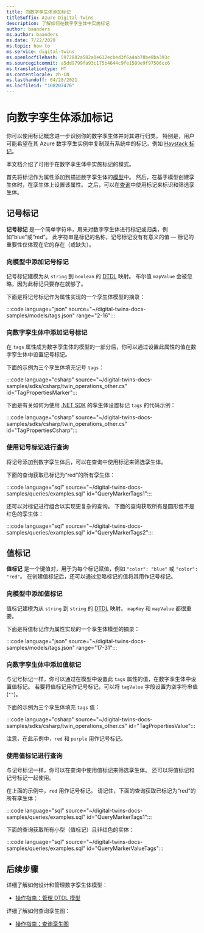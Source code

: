 ```yaml
---
title: 向数字孪生体添加标记
titleSuffix: Azure Digital Twins
description: 了解如何在数字孪生体中实施标记
author: baanders
ms.author: baanders
ms.date: 7/22/2020
ms.topic: how-to
ms.service: digital-twins
ms.openlocfilehash: 5972882a582a0e612ecbed3f6a4ab70be8ba393c
ms.sourcegitcommit: a5dd9799fa93c175b4644c9fe1509e9f97506cc6
ms.translationtype: HT
ms.contentlocale: zh-CN
ms.lasthandoff: 04/28/2021
ms.locfileid: "108207476"
---
```

# <a name="add-tags-to-digital-twins"></a>向数字孪生体添加标记 

你可以使用标记概念进一步识别你的数字孪生体并对其进行归类。 特别是，用户可能希望在其 Azure 数字孪生实例中复制现有系统中的标记，例如 [Haystack 标记](https://project-haystack.org/doc/TagModel)。 

本文档介绍了可用于在数字孪生体中实施标记的模式。

首先将标记作为属性添加到描述数字孪生体的[模型](concepts-models.md)中。 然后，在基于模型创建孪生体时，在孪生体上设置该属性。 之后，可以在[查询](concepts-query-language.md)中使用标记来标识和筛选孪生体。

## <a name="marker-tags"></a>记号标记 

**记号标记** 是一个简单字符串，用来对数字孪生体进行标记或归类，例如“blue”或“red”。 此字符串是标记的名称，记号标记没有有意义的值 — 标记的重要性仅体现在它的存在（或缺失）。 

### <a name="add-marker-tags-to-model"></a>向模型中添加记号标记 

记号标记建模为从 `string` 到 `boolean` 的 [DTDL](https://github.com/Azure/opendigitaltwins-dtdl/blob/master/DTDL/v2/dtdlv2.md) 映射。 布尔值 `mapValue` 会被忽略，因为此标记只要存在就够了。 

下面是将记号标记作为属性实现的一个孪生体模型的摘录：

:::code language="json" source="~/digital-twins-docs-samples/models/tags.json" range="2-16":::

### <a name="add-marker-tags-to-digital-twins"></a>向数字孪生体中添加记号标记

在 `tags` 属性成为数字孪生体的模型的一部分后，你可以通过设置此属性的值在数字孪生体中设置记号标记。 

下面的示例为三个孪生体填充记号 `tags`：

:::code language="csharp" source="~/digital-twins-docs-samples/sdks/csharp/twin_operations_other.cs" id="TagPropertiesMarker":::

下面是有关如何为使用 [.NET SDK](/dotnet/api/overview/azure/digitaltwins/client) 的孪生体设置标记 `tags` 的代码示例：

:::code language="csharp" source="~/digital-twins-docs-samples/sdks/csharp/twin_operations_other.cs" id="TagPropertiesCsharp":::

### <a name="query-with-marker-tags"></a>使用记号标记进行查询

将记号添加到数字孪生体后，可以在查询中使用标记来筛选孪生体。 

下面的查询获取已标记为“red”的所有孪生体： 

:::code language="sql" source="~/digital-twins-docs-samples/queries/examples.sql" id="QueryMarkerTags1":::

还可以对标记进行组合以实现更复杂的查询。 下面的查询获取所有是圆形但不是红色的孪生体： 

:::code language="sql" source="~/digital-twins-docs-samples/queries/examples.sql" id="QueryMarkerTags2":::

## <a name="value-tags"></a>值标记 

**值标记** 是一个键值对，用于为每个标记赋值，例如 `"color": "blue"` 或 `"color": "red"`。 在创建值标记后，还可以通过忽略标记的值将其用作记号标记。 

### <a name="add-value-tags-to-model"></a>向模型中添加值标记 

值标记建模为从 `string` 到 `string` 的 [DTDL](https://github.com/Azure/opendigitaltwins-dtdl/blob/master/DTDL/v2/dtdlv2.md) 映射。 `mapKey` 和 `mapValue` 都很重要。 

下面是将值标记作为属性实现的一个孪生体模型的摘录：

:::code language="json" source="~/digital-twins-docs-samples/models/tags.json" range="17-31":::

### <a name="add-value-tags-to-digital-twins"></a>向数字孪生体中添加值标记

与记号标记一样，你可以通过在模型中设置此 `tags` 属性的值，在数字孪生体中设置值标记。 若要将值标记用作记号标记，可以将 `tagValue` 字段设置为空字符串值 (`""`)。 

下面的示例为三个孪生体填充 `tags` 值：

:::code language="csharp" source="~/digital-twins-docs-samples/sdks/csharp/twin_operations_other.cs" id="TagPropertiesValue":::

注意，在此示例中，`red` 和 `purple` 用作记号标记。

### <a name="query-with-value-tags"></a>使用值标记进行查询

与记号标记一样，你可以在查询中使用值标记来筛选孪生体。 还可以将值标记和记号标记一起使用。

在上面的示例中，`red` 用作记号标记。 请记住，下面的查询获取已标记为“red”的所有孪生体： 

:::code language="sql" source="~/digital-twins-docs-samples/queries/examples.sql" id="QueryMarkerTags1":::

下面的查询获取所有小型（值标记）且非红色的实体： 

:::code language="sql" source="~/digital-twins-docs-samples/queries/examples.sql" id="QueryMarkerValueTags":::

## <a name="next-steps"></a>后续步骤

详细了解如何设计和管理数字孪生体模型：
* [操作指南：管理 DTDL 模型](how-to-manage-model.md)

详细了解如何查询孪生图：
* [操作指南：查询孪生图](how-to-query-graph.md)
